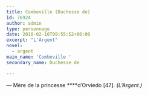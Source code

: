 ```yaml
---
title: Combeville (Duchesse de)
id: 76924
author: admin
type: personnage
date: 2010-02-16T09:55:52+00:00
excerpt: "L'Argent"
novel:
  - argent
main_name: 'Combeville '
secondary_name: Duchesse de

---
```

— Mère de la princesse ****d&rsquo;Orviedo [47]. _(L&rsquo;Argent.)_